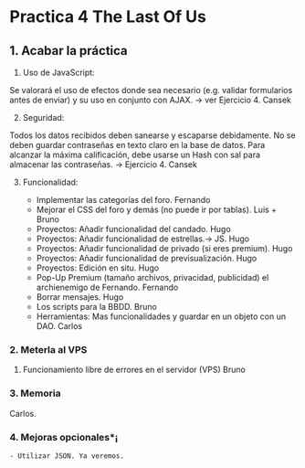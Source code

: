 # Practica 4 The Last Of Us

## 1.  Acabar la práctica

1. Uso de JavaScript: 

Se valorará el uso de efectos donde sea necesario (e.g. validar formularios antes de enviar)
y su uso en conjunto con AJAX. -> ver Ejercicio 4. Cansek

2. Seguridad: 

Todos los datos recibidos deben sanearse y escaparse debidamente. No se deben guardar contraseñas en texto claro en 
la base de datos. Para alcanzar la máxima calificación, debe usarse un Hash con sal para almacenar las contraseñas.
-> Ejercicio 4. Cansek

3. Funcionalidad: 

    - Implementar las categorías del foro. Fernando
    - Mejorar el CSS del foro y demás (no puede ir por tablas). Luis + Bruno
    - Proyectos: Añadir funcionalidad del candado. Hugo
    - Proyectos: Añadir funcionalidad de estrellas.-> JS. Hugo
    - Proyectos: Añadir funcionalidad de privado (si eres premium). Hugo
    - Proyectos: Añadir funcionalidad de previsualización. Hugo
    - Proyectos: Edición en situ. Hugo
    - Pop-Up Premium (tamaño archivos, privacidad, publicidad) el archienemigo de Fernando. Fernando 
    - Borrar mensajes. Hugo
    - Los scripts para la BBDD. Bruno
    - Herramientas: Mas funcionalidades y guardar en un objeto con un DAO. Carlos

### 2.  Meterla al VPS

 1. Funcionamiento libre de errores en el servidor (VPS) Bruno 

### 3. Memoria 
Carlos.

### 4. Mejoras opcionales*¡

    - Utilizar JSON. Ya veremos.
    
